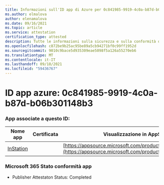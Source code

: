 ```yaml
---
title: Informazioni sull'ID app di Azure per 0c841985-9919-4c0a-b87d-b06b301148b3
ms.author: elmalova
author: elenamalova
ms.date: 09/16/2021
ms.topic: article
ms.service: attestation
certification_type: attested
description: Tutte le informazioni sulla sicurezza e sulla conformità disponibili per 0c841985-9919-4c0a-b87d-b06b301148b3.
ms.openlocfilehash: c872be9b25ac95be89a5cb94271bf0c99ff1952d
ms.sourcegitcommit: 9010c9bace5d935309eae5098f5a126a55270eb6
ms.translationtype: MT
ms.contentlocale: it-IT
ms.lasthandoff: 09/18/2021
ms.locfileid: "59436767"
---
```

# <a name="azure-app-id-0c841985-9919-4c0a-b87d-b06b301148b3"></a>ID app azure: 0c841985-9919-4c0a-b87d-b06b301148b3


### <a name="apps-associated-with-this-id"></a>App associate a questo ID:
| **Nome app** | **Certificata** | **Visualizzazione in AppSource** |
|--------------|---------------|-----------------------|
| [InStation](https://docs.microsoft.com/microsoft-365-app-certification/forward/WA200001701) |  | [https://appsource.microsoft.com/product/office/WA200001701](https://appsource.microsoft.com/product/office/WA200001701) |

### <a name="microsoft-365-app-compliance-status"></a>Microsoft 365 Stato conformità app
- Publisher Attestaton Status: Completed
